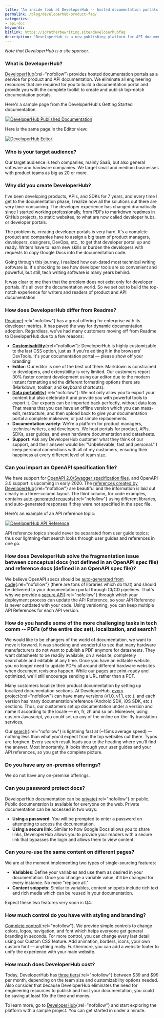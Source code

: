 ```yaml
---
title: "An inside look at DeveloperHub -- hosted documentation portals for API docs"
permalink: /blog/developerhub-product-faq/
categories:
- api-doc
keywords:
bitlink: https://idratherbewriting.site/developerhubfaq
description: "DeveloperHub is a new publishing platform for API documentation that lets you combine your API reference information with tutorials and other documentation, complete with search, branding, navigation, and other features in a developer portal. In this post, I asked Zaid Daba'een, CEO & Founder of DeveloperHub, to share a bit of info about DeveloperHub."
---
```


*Note that DeveloperHub is a site sponsor.*

### What is DeveloperHub?

[DeveloperHub](https://developerhub.io/?utm_source=idratherbewriting&utm_medium=hibanner&utm_campaign=c1){:rel="nofollow"} provides hosted documentation portals as a service for product and API documentation. We eliminate all engineering resources that are required for you to build a documentation portal and provide you with the complete toolkit to create and publish top-notch documentation portals.

Here's a sample page from the DeveloperHub's Getting Started documentation:

<a href="https://docs.developerhub.io/v1.0/support-center/getting-started" rel="nofollow"><img src="https://s3.us-west-1.wasabisys.com/idbwmedia.com/images/developerhubscreenshot1.png" style="border: 1px solid #dedede;" alt="DeveloperHub Published Documentation" /></a>

Here is the same page in the Editor view:

<img src="https://s3.us-west-1.wasabisys.com/idbwmedia.com/images/developerhubscreenshot2.png" style="border: 1px solid #dedede;" alt="DeveloperHub Editor" />

### Who is your target audience?

Our target audience is tech companies, mainly SaaS, but also general software and hardware companies. We target small and medium businesses with product teams as big as 20 or more.

### Why did you create DeveloperHub?

I've been developing products, APIs, and SDKs for 7 years, and every time I get to the documentation phase, I realize how all the solutions out there are very time-consuming. The developer experience has changed dramatically since I started working professionally, from PDFs to markdown readmes in GitHub projects, to static websites, to what are now called developer hubs, or developer portals.

The problem is, creating developer portals is very hard. It's a complete product and companies have to assign a big team of product managers, developers, designers, DevOps, etc., to get that developer portal up and ready. Writers have to learn new skills or burden the developers with requests to copy Google Docs into the documentation code.

Going through this journey, I realized how out-dated most technical writing software is. It's shocking to see how developer tools are so convenient and powerful, but still, tech writing software is many years behind.

It was clear to me then that the problem does not exist only for developer portals. It's all over the documentation world. So we set out to build the top-notch experience for writers and readers of product and API documentation.

### How does DeveloperHub differ from Readme?

[Readme](https://readme.com){:rel="nofollow"} has a great offering for enterprise with its developer metrics. It has paved the way for dynamic documentation adoption. Regardless, we've had many customers moving off from Readme to DeveloperHub due to a few reasons:

* [**Customisability**](https://docs.developerhub.io/support-center/customising-visuals){:rel="nofollow"}: DeveloperHub is highly customizable to the last CSS option, just as if you're editing it in the browsers' DevTools. It's your documentation portal &mdash; please show off your branding!
* **Editor**: Our editor is one of the best out there. Markdown is constrained to developers, and extensibility is very limited. Our customers report 30% faster content development using our editor due to the modern instant formatting and the different formatting options there are (Markdown, toolbar, and keyboard shortcuts).
* [**Data portability**](https://docs.developerhub.io/support-center/exporting-documentation){:rel="nofollow"}: We not only allow you to export your content but also celebrate it and provide you with powerful tools to export it. Our exports can be imported back perfectly, without data loss. That means that you can have an offline version which you can mass-edit, restructure, and then upload back to give your documentation portal a complete makeover, or just simple replacements.
* **Documentation variety**: We're a platform for product managers, technical writers, and developers. We host portals for product, APIs, SDKs, user guides, and even hardware documentation and datasheets.
* **Support**: Ask any DeveloperHub customer what they think of our support, and their answer would be: "Unbelievable, fast and personal." I keep personal connections with all of my customers, ensuring their happiness at every different level of team size.

### Can you import an OpenAPI specification file?

We have support for [OpenAPI 2.0/Swagger specification files](/learnapidoc/pubapis_swagger_intro.html), and OpenAPI 3.0 support is upcoming in early 2020. The [references created by DeveloperHub](https://docs.developerhub.io/support-center/api-references){:rel="nofollow"} are beautiful and the information is laid out clearly in a three-column layout. The third column, for code examples, contains [auto-generated requests](https://docs.developerhub.io/support-center/code-generation){:rel="nofollow"} using different libraries, and auto-generated responses if they were not specified in the spec file.

Here's an example of an API reference topic:

<a href="https://docs.developerhub.io/api/ref#getlists-all-project-versions" rel="nofollow"><img src="https://s3.us-west-1.wasabisys.com/idbwmedia.com/images/developerhubscreenshot3.png" style="border: 1px solid #dedede;" alt="DeveloperHub API Reference" /></a>

API reference topics should never be separated from user guide topics; thus our lightning-fast search looks through user guides and references in one go.

### How does DeveloperHub solve the fragmentation issue between conceptual docs (not defined in an OpenAPI spec file) and reference docs (defined in an OpenAPI spec file)?

We believe OpenAPI specs should be [auto-generated from code](https://docs.developerhub.io/support-center/view-references#generators){:rel="nofollow"} (there are tons of libraries which do that) and should be delivered to your documentation portal through CI/CD pipelines. That's why we provide a [secure API](https://docs.developerhub.io/api/ref){:rel="nofollow"} through which your deployment process can update the API Reference, so your API Reference is never outdated with your code. Using versioning, you can keep multiple API References for each API version.

### How do you handle some of the more challenging tasks in tech comm -- PDFs (of the entire doc set), localization, and search?

We would like to be changers of the world of documentation, we want to move it forward. It was shocking and wonderful to see that many hardware manufacturers do not want to publish a PDF anymore for datasheets. They want datasheets to be readily available, on a website, completely searchable and editable at any time. Once you have an editable website, you no longer need to update PDFs all around different hardware websites when document revisions happen. While our pages are print-ready and optimized, we'll still encourage sending a URL rather than a PDF.

Many customers localize their product documentation by setting up localized documentation sections. At DeveloperHub, [every project](https://docs.developerhub.io/support-center/project-structure){:rel="nofollow"} can have many versions (v1.0, v1.1, etc.), and each version has many documentation/reference (Android SDK, iOS SDK, etc.) sections. Thus, our customers set up documentation under a version and name it according to the locale &mdash; en, fr, zh and so on. Moreover, using custom Javascript, you could set up any of the online on-the-fly translation services.

Our [search](https://docs.developerhub.io/support-center/using-search){:rel="nofollow"} is lightning fast at (~15ms average speed) &mdash; nothing less than what you'd expect from the top websites out there. Typos are forgiven. Every search result leads you to the heading where you'll find the answer. Most importantly, it looks through your user guides and your API references, so you get the complete picture.

### Do you have any on-premise offerings?

We do not have any on-premise offerings.

### Can you password protect docs?

DeveloperHub documentation can be [private](https://docs.developerhub.io/support-center/password-protection){:rel="nofollow"} or public. Public documentation is available for everyone on the web. Private documentation can be accessed in two ways:
* **Using a password**. You will be prompted to enter a password on attempting to access the documentation.
* **Using a secure link**. Similar to how Google Docs allows you to share links, DeveloperHub allows you to provide your readers with a secure link that bypasses the login and allows them to view content.

### Can you re-use the same content on different pages?

We are at the moment implementing two types of single-sourcing features:
* **Variables**: Define your variables and use them as desired in your documentation. Once you change a variable value, it'll be changed for every instance. No more "replace all."
* **Content snippets**: Similar to variables, content snippets include rich text and rich media which can be reused in your documentation.

Expect these two features very soon in Q4.  

### How much control do you have with styling and branding?

[Complete control](https://docs.developerhub.io/support-center/customising-visuals){:rel="nofollow"}. We provide simple controls to change colors, logos, navigation, and font which helps everyone get general branding in seconds. For more control, you can change every last detail using our Custom CSS feature. Add animation, borders, icons, your own custom font &mdash; anything really. Furthermore, you can add a website footer to unify the experience with your main website.

### How much does DeveloperHub cost?

Today, DeveloperHub has [three tiers](https://developerhub.io/pricing){:rel="nofollow"} between $39 and $99 per month, depending on the team size and customizability options needed. Also consider that because DeveloperHub eliminates the need for engineering resources to publish and host your documentation, you could be saving at least 10x the time and money.

To learn more, go to [DeveloperHub](https://developerhub.io/?utm_source=idratherbewriting&utm_medium=hibanner&utm_campaign=c1){:rel="nofollow"} and start exploring the platform with a sample project. You can get started in under a minute.
